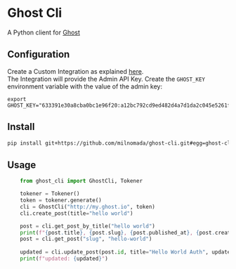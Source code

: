 # Ghost Cli
A Python client for [Ghost]()

## Configuration

Create a Custom Integration as explained [here](https://ghost.org/docs/admin-api/#token-authentication).  
The Integration will provide the Admin API Key. Create the `GHOST_KEY` environment variable with the value of the admin key:
```
export GHOST_KEY="633391e30a8cba0bc1e96f20:a12bc792cd9ed482d4a7d1da2c045e5261feae2117fab4d8dad0d93f7e34bc82"
```

## Install

```bash
pip install git+https://github.com/milnomada/ghost-cli.git#egg=ghost-cli
```

## Usage

```python
    from ghost_cli import GhostCli, Tokener

    tokener = Tokener()
    token = tokener.generate()
    cli = GhostCli("http://my.ghost.io", token)
    cli.create_post(title="hello world")

    post = cli.get_post_by_title("hello world")
    print(f"{post.title}, {post.slug}, {post.published_at}, {post.created_at}")
    post = cli.get_post("slug", "hello-world")
    
    updated = cli.update_post(post.id, title="Hello World Auth", updated_at=post.updated_at)
    print(f"updated: {updated}")
```
